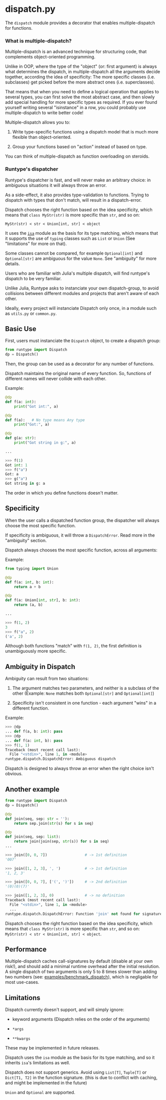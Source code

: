 # dispatch.py

The `dispatch` module provides a decorator that enables multiple-dispatch for functions.

### What is multiple-dispatch?

Multiple-dispatch is an advanced technique for structuring code, that complements object-oriented programming.

Unlike in OOP, where the type of the "object" (or: first argument) is always what determines the dispatch, in multiple-dispatch all the arguments decide together, according the idea of specificity: The more specific classes (i.e. subclasses) get picked before the more abstract ones (i.e. superclasses).

That means that when you need to define a logical operation that applies to several types, you can first solve the most abstract case, and then slowly add special handling for more specific types as required. If you ever found yourself writing several "isinstance" in a row, you could probably use multiple-dispatch to write better code!

Multiple-dispatch allows you to:

1. Write type-specific functions using a dispatch model that is much more flexible than object-oriented.

2. Group your functions based on "action" instead of based on type.

You can think of multiple-dispatch as function overloading on steroids.

### Runtype's dispatcher

Runtype's dispatcher is fast, and will never make an arbitrary choice: in ambiguous situations it will always throw an error.

As a side-effect, it also provides type-validation to functions. Trying to dispatch with types that don't match, will result in a dispatch-error.

Dispatch chooses the right function based on the idea specificity, which means that `class MyStr(str)` is more specific than `str`, and so on:

    MyStr(str) < str < Union[int, str] < object

It uses the [`isa`](isa.md) module as the basis for its type matching, which means that it supports the use of `typing` classes such as `List` or `Union` (See "limitations" for more on that).

Some classes cannot be compared, for example `Optional[int]` and `Optional[str]` are ambiguous for the value `None`. See "ambiguity" for more details.

Users who are familiar with Julia's multiple dispatch, will find runtype's dispatch to be very familiar.

Unlike Julia, Runtype asks to instanciate your own dispatch-group, to avoid collisions between different modules and projects that aren't aware of each other.

Ideally, every project will instanciate Dispatch only once, in a module such as `utils.py` or `common.py`.

## Basic Use

First, users must instanciate the `Dispatch` object, to create a dispatch group:
```python
from runtype import Dispatch
dp = Dispatch()
```

Then, the group can be used as a decorator for any number of functions.

Dispatch maintains the original name of every function. So, functions of different names will never collide with each other.

Example:
```python
@dp
def f(a: int):
    print("Got int:", a)

@dp
def f(a):   # No type means Any type
    print("Got:", a)

@dp
def g(a: str):
    print("Got string in g:", a)

...

>>> f(1)
Got int: 1
>>> f("a")
Got: a
>>> g("a")
Got string in g: a
```

The order in which you define functions doesn't matter.

## Specificity

When the user calls a dispatched function group, the dispatcher will always choose the most specific function.

If specificity is ambiguous, it will throw a `DispatchError`. Read more in the "ambiguity" section.

Dispatch always chooses the most specific function, across all arguments:

Example:

```python
from typing import Union

@dp
def f(a: int, b: int):
    return a + b

@dp
def f(a: Union[int, str], b: int):
    return (a, b)

...

>>> f(1, 2)
3
>>> f("a", 2)
('a', 2)
```

Although both functions "match" with `f(1, 2)`, the first definition is unambiguously more specific.


## Ambiguity in Dispatch

Ambiguity can result from two situations:

1. The argument matches two parameters, and neither is a subclass of the other (Example: `None` matches both `Optional[str]` and `Optional[int]`)

2. Specificity isn't consistent in one function - each argument "wins" in a different function.

Example:
```python
>>> @dp
... def f(a, b: int): pass
>>> @dp
... def f(a: int, b): pass
>>> f(1, 1)
Traceback (most recent call last):
  File "<stdin>", line 1, in <module>
runtype.dispatch.DispatchError: Ambiguous dispatch
```

Dispatch is designed to always throw an error when the right choice isn't obvious.

## Another example

```python
from runtype import Dispatch
dp = Dispatch()

@dp
def join(seq, sep: str = ''):
    return sep.join(str(s) for s in seq)

@dp
def join(seq, sep: list):
    return join(join(sep, str(s)) for s in seq)
...

>>> join([0, 0, 7])                 # -> 1st definition
'007'

>>> join([1, 2, 3], ', ')           # -> 1st definition
'1, 2, 3'

>>> join([0, 0, 7], ['(', ')'])     # -> 2nd definition
'(0)(0)(7)'

>>> join([1, 2, 3], 0)              # -> no definition
Traceback (most recent call last):
  File "<stdin>", line 1, in <module>
  ...
runtype.dispatch.DispatchError: Function 'join' not found for signature (<class 'list'>, <class 'int'>)

```

Dispatch chooses the right function based on the idea specificity, which means that `class MyStr(str)` is more specific than `str`, and so on: `MyStr(str) < str < Union[int, str] < object`.


## Performance

Multiple-dispatch caches call-signatures by default (disable at your own risk!), and should add a minimal runtime overhead after the initial resolution. A single dispatch of two arguments is only 5 to 8 times slower than adding two numbers (see: [examples/benchmark\_dispatch](https://github.com/erezsh/runtype/blob/master/examples/benchmark_dispatch.py)), which is negligable for most use-cases.

## Limitations

Dispatch currently doesn't support, and will simply ignore:

* keyword arguments (Dispatch relies on the order of the arguments)

* `*args`

* `**kwargs`

These may be implemented in future releases.

Dispatch uses the `isa` module as the basis for its type matching, and so it inherits `isa`'s limitations as well.

Dispatch does not support generics. Avoid using `List[T]`, `Tuple[T]` or `Dict[T1, T2]` in the function signature. (this is due to conflict with caching, and might be implemented in the future)

`Union` and `Optional` are supported.